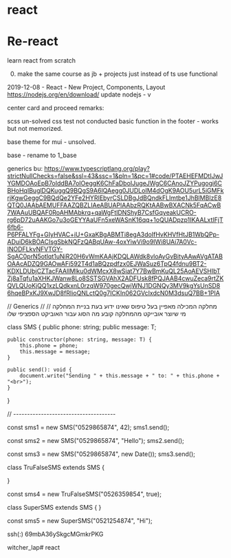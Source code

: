 # react
# Re-react

learn react from scratch  

0. make the same course as jb + projects just instead of ts use functional 

2019-12-08 - React - New Project, Components, Layout
https://nodejs.org/en/download/
update nodejs - v

center  card and proceed
remarks: 

scss un-solved
css test not conducted
basic function in the footer - works but not memorized.

base theme for mui - unsolved.


base - rename to 1_base


generics bu:
https://www.typescriptlang.org/play?strictNullChecks=false&ssl=43&ssc=1&pln=1&pc=1#code/PTAEHEFMDtIJwJYGMDOAoEpB7oIddBA7oIOeggK6ChFaDboIJugeJWgC6CAnoJZYPugogi6CBHoHqIBuglDQKuggQ9BQgS9A6lQAegg0JUDLoIM4dOgK9AOU5urL5iGMFkrjKgwGeggC9BQdQe2YFe2HYRIEbyrCSLDBgJdBQndkFLImtbe1JhBlMBIzE8QTQ0JAAbAEMUFFAAZQBZLIAeABUAPlAAbzRQKtAABwBXACNk5FqACwB7WAAuUBQAF0RoAHMAbkrq+qaWgFtIDNShyB7CsfGqyeakUCRO-rg6pD72uAAKGo7u3oGEYYAaUFn5xeWASnK16qq+1oQUADpzp1IKAALxtIFjT6fb6-P6PFALYFg+GIyHVAC+iU+GxaKBgABMTi8egA3doIfHvKHVfHtJB1WbQPp-ADuiD6kBOACIsgSbkNQFzQABqUAw-4oxYiwVi9o9IWi8UAi7A0Vc-INODFLkvNFVTGY-SgAC0prN5otlqt1uNiR20H6vWmKAAjKDQLAWdk8vloAyGvBityAAwAVgATABOAAcADZQ9GAOwAFi592T4d1aBQzpdfzx0EJWaSuz6TpQ4fdnu9BT2-KDXLDUbjCZTacFAAlIMlku0dWMcxX8wSiat7Y7BwBmKuQL25AoAEVSHIbTZj8aTqfu1aXHKJWanw8Lo8SSTSGVAhX2ADFUsk8fPQJAAB4cwuZeca9rtZKQVLQUoKjQQ1xzLQdkxnL0rzqW970gecQwjWNJ1DGNQy3MV9kgYsUnSD86hqeBPxKJ9XwJD8fRIioQNLctQ0g7ICKIn062GVcIxdcN0M3dsuQ7BB+1PIA

// Generics
// מחלקה המכילה מאפיין בעל טיפוס שאינו ידוע בעת בניית המחלקה
// מי שיוצר אובייקט מהמחלקה קובע מה הסוג עבור האוביקט הספציפי שלו

class SMS<T> {
    public phone: string;
    public message: T;

    public constructor(phone: string, message: T) {
        this.phone = phone;
        this.message = message;
    }

    public send(): void {
        document.write("Sending " + this.message + " to: " + this.phone + "<br>");
    }
}

// -------------------------------------

const sms1 = new SMS<number>("0529865874", 42);
sms1.send();

const sms2 = new SMS<string>("0529865874", "Hello");
sms2.send();

const sms3 = new SMS<Date>("0529865874", new Date());
sms3.send();


class TruFalseSMS extends SMS<boolean> {

}

const sms4 = new TruFalseSMS("0526359854", true);

class SuperSMS<T> extends SMS<T> {
}

const sms5 = new SuperSMS<string>("0521254874", "Hi");



ssh(:)
69mbA36ySkgcMGmkrPKG

witcher_lap# react
